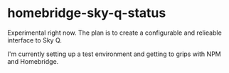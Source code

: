 # homebridge-sky-q-status
Experimental right now.
The plan is to create a configurable and relieable interface to Sky Q.

I'm currently setting up a test environment and getting to grips with NPM and Homebridge.



